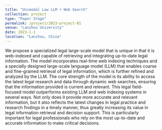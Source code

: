 ```yaml
---
title: "Unimodal Law LLM + Web Search"
collection: project
type: "Paper Stage"
permalink: /project/2023-project-01
venue: "Lanzhou University"
date: 2023-1-1
location: "Lanzhou, China"
---
```


We propose a specialized legal large-scale model that is unique in that it is web-indexed and capable of retrieving and integrating up-to-date legal information. The model incorporates real-time web indexing techniques and a specially designed large-scale language model (LLM) that enables coarse and fine-grained retrieval of legal information, which is further refined and analyzed by the LLM. The core strength of the model is its ability to access the latest legal research and data through dynamic web searches, ensuring that the information provided is current and relevant. This legal field-focused model outperforms existing LLM and web indexing systems in several ways. Not only does it provide more accurate and relevant information, but it also reflects the latest changes in legal practice and research findings in a timely manner, thus greatly increasing its value in legal information retrieval and decision support. This is particularly important for legal professionals who rely on the most up-to-date and accurate information to make critical decisions.
